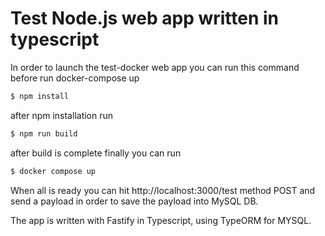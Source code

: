 
# Test Node.js web app written in typescript

In order to launch the test-docker web app you can run this command before run docker-compose up

```bash
$ npm install
```

after npm installation run

```bash
$ npm run build
```

after build is complete finally you can run

```bash
$ docker compose up
```

When all is ready you can hit http://localhost:3000/test method POST and send a payload in order to save the payload into MySQL DB.

The app is written with Fastify in Typescript, using TypeORM for MYSQL.